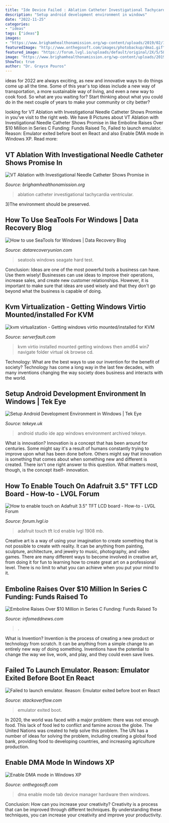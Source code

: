 ```yaml
---
title: "Ide Device Failed : Ablation Catheter Investigational Tachycardia Ventricular"
description: "Setup android development environment in windows"
date: "2022-11-25"
categories:
- "ideas"
tags: ["ideas"]
images:
- "https://www.brighamhealthonamission.org/wp-content/uploads/2019/02/1_Heart_VT_image.jpg"
featuredImage: "http://www.onthegosoft.com/images/photobackup/dma1.gif"
featured_image: "https://forum.lvgl.io/uploads/default/original/2X/5/58b459c3a547d36aed0ff1d6d1eaf14389ede4da.jpeg"
image: "https://www.brighamhealthonamission.org/wp-content/uploads/2019/02/1_Heart_VT_image.jpg"
ShowToc: true
author: "Dr. Grayce Pouros"
---
```



ideas for 2022 are always exciting, as new and innovative ways to do things come up all the time. Some of this year's top ideas include a new way of transportation, a more sustainable way of living, and even a new way to cook food. So what are you waiting for? Start thinking about what you could do in the next couple of years to make your community or city better?

	

		
looking for VT Ablation with Investigational Needle Catheter Shows Promise in you've visit to the right web. We have 8 Pictures about VT Ablation with Investigational Needle Catheter Shows Promise in like Emboline Raises Over $10 Million in Series C Funding: Funds Raised To, Failed to launch emulator. Reason: Emulator exited before boot en React and also Enable DMA mode in Windows XP. Read more:
		
    
## VT Ablation With Investigational Needle Catheter Shows Promise In

<img loading=lazy src="https://www.brighamhealthonamission.org/wp-content/uploads/2019/02/1_Heart_VT_image.jpg" onerror="this.onerror=null;this.src='https://tse4.mm.bing.net/th?id=OIP.DigieAwkr1P26XxRUWnmggHaE3&amp;pid=15.1';" alt="VT Ablation with Investigational Needle Catheter Shows Promise in">

_Source: brighamhealthonamission.org_

>ablation catheter investigational tachycardia ventricular. 

	

3)The environment should be preserved. 

    
## How To Use SeaTools For Windows | Data Recovery Blog

<img loading=lazy src="http://support.seagate.com/kbimg/3898-3.jpg" onerror="this.onerror=null;this.src='https://tse1.mm.bing.net/th?id=OIP.rtfUOP4OIitSrwYdwuKUfAHaEv&amp;pid=15.1';" alt="How to use SeaTools for Windows | Data Recovery Blog">

_Source: datarecoveryunion.com_

>seatools windows seagate hard test. 

	

Conclusion: Ideas are one of the most powerful tools a business can have. Use them wisely!
Businesses can use ideas to improve their operations, increase sales, and create new customer relationships. However, it is important to make sure that ideas are used wisely and that they don't go beyond what the business is capable of doing.

    
## Kvm Virtualization - Getting Windows Virtio Mounted/installed For KVM

<img loading=lazy src="https://i.stack.imgur.com/m0zJ4.png" onerror="this.onerror=null;this.src='https://tse2.mm.bing.net/th?id=OIP.MIDJILdF1NgPKznaXAamAgHaEK&amp;pid=15.1';" alt="kvm virtualization - Getting windows virtio mounted/installed for KVM">

_Source: serverfault.com_

>kvm virtio installed mounted getting windows then amd64 win7 navigate folder virtual ok browse cd. 

	

Technology: What are the best ways to use our invention for the benefit of society?
Technology has come a long way in the last few decades, with many inventions changing the way society does business and interacts with the world.

    
## Setup Android Development Environment In Windows | Tek Eye

<img loading=lazy src="https://tekeye.uk/android/images/android-studio-ide.png" onerror="this.onerror=null;this.src='https://tse1.mm.bing.net/th?id=OIP.XON1epBgU00xJyTFii0DbQHaFY&amp;pid=15.1';" alt="Setup Android Development Environment in Windows | Tek Eye">

_Source: tekeye.uk_

>android studio ide app windows environment archived tekeye. 

	

What is innovation?
Innovation is a concept that has been around for centuries. Some might say it's a result of humans constantly trying to improve upon what has been done before. Others might say that innovation is something that comes about when something new and different is created. There isn't one right answer to this question. What matters most, though, is the concept itself- innovation.

    
## How To Enable Touch On Adafruit 3.5&quot; TFT LCD Board - How-to - LVGL Forum

<img loading=lazy src="https://forum.lvgl.io/uploads/default/original/2X/5/58b459c3a547d36aed0ff1d6d1eaf14389ede4da.jpeg" onerror="this.onerror=null;this.src='https://tse1.mm.bing.net/th?id=OIP.qN-3Q8SRcGliqp5TjTOCRQHaPp&amp;pid=15.1';" alt="How to enable touch on Adafruit 3.5&quot; TFT LCD board - How-to - LVGL Forum">

_Source: forum.lvgl.io_

>adafruit touch tft lcd enable lvgl 1908 mb. 

	

Creative art is a way of using your imagination to create something that is not possible to create with reality. It can be anything from painting, sculpture, architecture, and jewelry to music, photography, and video games. There are many different ways to become involved in creative art, from doing it for fun to learning how to create great art on a professional level. There is no limit to what you can achieve when you put your mind to it.

    
## Emboline Raises Over $10 Million In Series C Funding: Funds Raised To

<img loading=lazy src="https://infomeddnews.com/wp-content/uploads/2021/01/Emboliner-in-Glass-Arch.jpg" onerror="this.onerror=null;this.src='https://tse4.mm.bing.net/th?id=OIP.Zu_yMnKd6Pyl2NI_9YyEMwHaHa&amp;pid=15.1';" alt="Emboline Raises Over $10 Million in Series C Funding: Funds Raised To">

_Source: infomeddnews.com_

>. 

	

What is Invention?
Invention is the process of creating a new product or technology from scratch. It can be anything from a simple change to an entirely new way of doing something. Inventions have the potential to change the way we live, work, and play, and they could even save lives.

    
## Failed To Launch Emulator. Reason: Emulator Exited Before Boot En React

<img loading=lazy src="https://www.gravatar.com/avatar/7b844dd724dd65d6afc91bd460ef1267?s=32&amp;d=identicon&amp;r=PG" onerror="this.onerror=null;this.src='https://tse2.mm.bing.net/th?id=OIP.SJB1WQgijTzuxwynl5RD_gAAAA&amp;pid=15.1';" alt="Failed to launch emulator. Reason: Emulator exited before boot en React">

_Source: stackoverflow.com_

>emulator exited boot. 

	

In 2020, the world was faced with a major problem: there was not enough food. This lack of food led to conflict and famine across the globe. The United Nations was created to help solve this problem. The UN has a number of ideas for solving the problem, including creating a global food bank, providing food to developing countries, and increasing agriculture production.

    
## Enable DMA Mode In Windows XP

<img loading=lazy src="http://www.onthegosoft.com/images/photobackup/dma1.gif" onerror="this.onerror=null;this.src='https://tse1.mm.bing.net/th?id=OIP.dy7Xh6inOzzFAYgwbQwigAAAAA&amp;pid=15.1';" alt="Enable DMA mode in Windows XP">

_Source: onthegosoft.com_

>dma enable mode tab device manager hardware then windows. 

	

Conclusion: How can you increase your creativity?
Creativity is a process that can be improved through different techniques. By understanding these techniques, you can increase your creativity and improve your productivity.


